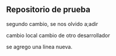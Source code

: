 ## Repositorio de prueba

segundo cambio, se nos olvido a;adir 

cambio local
cambio de otro desarrollador

se agrego una linea nueva.


